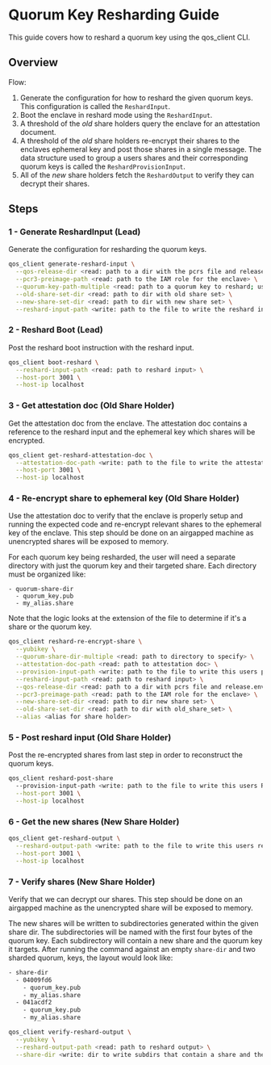 # Quorum Key Resharding Guide

This guide covers how to reshard a quorum key using the qos_client CLI.

## Overview

Flow:

1) Generate the configuration for how to reshard the given quorum keys. This configuration is called the `ReshardInput`.
2) Boot the enclave in reshard mode using the `ReshardInput`.
3) A threshold of the _old_ share holders query the enclave for an attestation document.
4) A threshold of the _old_ share holders re-encrypt their shares to the enclaves ephemeral key and post those shares in a single message. The data structure used to group a users shares and their corresponding quorum keys is called the `ReshardProvisionInput`.
5) All of the _new_ share holders fetch the `ReshardOutput` to verify they can decrypt their shares.

## Steps

### 1 - Generate ReshardInput (Lead)

Generate the configuration for resharding the quorum keys.

```sh
qos_client generate-reshard-input \
  --qos-release-dir <read: path to a dir with the pcrs file and release.env> \
  --pcr3-preimage-path <read: path to the IAM role for the enclave> \
  --quorum-key-path-multiple <read: path to a quorum key to reshard; use this flag multiple times to specify multiple quorum key paths> \
  --old-share-set-dir <read: path to dir with old share set> \
  --new-share-set-dir <read: path to dir with new share set> \
  --reshard-input-path <write: path to the file to write the reshard input>
```

### 2 - Reshard Boot (Lead)

Post the reshard boot instruction with the reshard input.

```sh
qos_client boot-reshard \
  --reshard-input-path <read: path to reshard input> \
  --host-port 3001 \
  --host-ip localhost
```

### 3 - Get attestation doc (Old Share Holder)

Get the attestation doc from the enclave. The attestation doc contains a reference to the reshard input and the ephemeral key which shares will be encrypted.

```sh
qos_client get-reshard-attestation-doc \
  --attestation-doc-path <write: path to the file to write the attestation doc to> \
  --host-port 3001 \
  --host-ip localhost
```

### 4 - Re-encrypt share to ephemeral key (Old Share Holder)

Use the attestation doc to verify that the enclave is properly setup and running the expected code and re-encrypt relevant shares to the ephemeral key of the enclave. This step should be done on an airgapped machine as unencrypted shares will be exposed to memory.

For each quorum key being resharded, the user will need a separate directory with just the quorum key and their targeted share. Each directory must be organized like:

```
- quorum-share-dir
  - quorum_key.pub
  - my_alias.share
```

Note that the logic looks at the extension of the file to determine if it's a share or the quorum key.

```sh
qos_client reshard-re-encrypt-share \
  --yubikey \
  --quorum-share-dir-multiple <read: path to directory to specify> \
  --attestation-doc-path <read: path to attestation doc> \
  --provision-input-path <write: path to the file to write this users provision input> \
  --reshard-input-path <read: path to reshard input> \
  --qos-release-dir <read: path to a dir with pcrs file and release.env> \
  --pcr3-preimage-path <read: path to the IAM role for the enclave> \
  --new-share-set-dir <read: path to dir new share set> \
  --old-share-set-dir <read: path to dir with old_share_set> \
  --alias <alias for share holder>
```

### 5 - Post reshard input (Old Share Holder)

Post the re-encrypted shares from last step in order to reconstruct the quorum keys.

```sh
qos_client reshard-post-share
  --provision-input-path <write: path to the file to write this users ReshardProvisionInput> \
  --host-port 3001 \
  --host-ip localhost
```

### 6 - Get the new shares (New Share Holder)

```sh
qos_client get-reshard-output \
  --reshard-output-path <write: path to the file to write this users reshard output> \
  --host-port 3001 \
  --host-ip localhost
```

### 7 - Verify shares (New Share Holder)

Verify that we can decrypt our shares. This step should be done on an airgapped machine as the unencrypted share will be exposed to memory.

The new shares will be written to subdirectories generated within the given share dir. The subdirectories will be named with the first four bytes of the quorum key. Each subdirectory will contain a new share and the quorum key it targets. After running the command against an empty `share-dir` and two sharded quorum, keys, the layout would look like:

```sh
- share-dir
  - 04009fd6
    - quorum_key.pub
    - my_alias.share
  - 041acdf2
    - quorum_key.pub
    - my_alias.share
```

```sh
qos_client verify-reshard-output \
  --yubikey \
  --reshard-output-path <read: path to reshard output> \
  --share-dir <write: dir to write subdirs that contain a share and the targeted quorum key>
```
